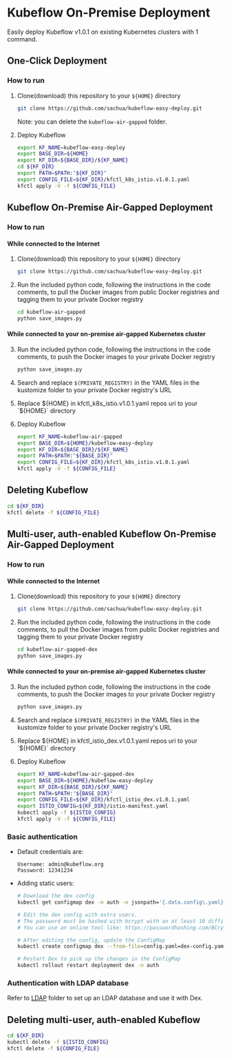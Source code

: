 # Kubeflow On-Premise Deployment

Easily deploy Kubeflow v1.0.1 on existing Kubernetes clusters with 1 command.

## One-Click Deployment

### How to run

1. Clone(download) this repository to your `${HOME}` directory

    ```bash
    git clone https://github.com/sachua/kubeflow-easy-deploy.git
    ```
    
    Note: you can delete the `kubeflow-air-gapped` folder.

2. Deploy Kubeflow

    ```bash
    export KF_NAME=kubeflow-easy-deploy
    export BASE_DIR=${HOME}
    export KF_DIR=${BASE_DIR}/${KF_NAME}
    cd ${KF_DIR}
    export PATH=$PATH:"${KF_DIR}"
    export CONFIG_FILE=${KF_DIR}/kfctl_k8s_istio.v1.0.1.yaml
    kfctl apply -V -f ${CONFIG_FILE}
    ```

## Kubeflow On-Premise Air-Gapped Deployment

### How to run

#### While connected to the Internet

1. Clone(download) this repository to your `${HOME}` directory

    ```bash
    git clone https://github.com/sachua/kubeflow-easy-deploy.git
    ```
    
2. Run the included python code, following the instructions in the code comments, to pull the Docker images from public Docker registries and tagging them to your private Docker registry

    ```bash
    cd kubeflow-air-gapped
    python save_images.py
    ```
    
#### While connected to your on-premise air-gapped Kubernetes cluster

3. Run the included python code, following the instructions in the code comments, to push the Docker images to your private Docker registry

    ```bash
    python save_images.py
    ```
    
4. Search and replace `$(PRIVATE_REGISTRY)` in the YAML files in the kustomize folder to your private Docker registry's URL

5. Replace ${HOME} in kfctl_k8s_istio.v1.0.1.yaml repos uri to your `${HOME}` directory

6. Deploy Kubeflow

    ```bash
    export KF_NAME=kubeflow-air-gapped
    export BASE_DIR=${HOME}/kubeflow-easy-deploy
    export KF_DIR=${BASE_DIR}/${KF_NAME}
    export PATH=$PATH:"${BASE_DIR}"
    export CONFIG_FILE=${KF_DIR}/kfctl_k8s_istio.v1.0.1.yaml
    kfctl apply -V -f ${CONFIG_FILE}
    ```
## Deleting Kubeflow

```bash
cd ${KF_DIR}
kfctl delete -f ${CONFIG_FILE}
```



## Multi-user, auth-enabled Kubeflow On-Premise Air-Gapped Deployment

### How to run

#### While connected to the Internet

1. Clone(download) this repository to your `${HOME}` directory

    ```bash
    git clone https://github.com/sachua/kubeflow-easy-deploy.git
    ```
    
2. Run the included python code, following the instructions in the code comments, to pull the Docker images from public Docker registries and tagging them to your private Docker registry

    ```bash
    cd kubeflow-air-gapped-dex
    python save_images.py
    ```
    
#### While connected to your on-premise air-gapped Kubernetes cluster

3. Run the included python code, following the instructions in the code comments, to push the Docker images to your private Docker registry

    ```bash
    python save_images.py
    ```
    
4. Search and replace `$(PRIVATE_REGISTRY)` in the YAML files in the kustomize folder to your private Docker registry's URL

5. Replace ${HOME} in kfctl_istio_dex.v1.0.1.yaml repos uri to your `${HOME}` directory

6. Deploy Kubeflow

    ```bash
    export KF_NAME=kubeflow-air-gapped-dex
    export BASE_DIR=${HOME}/kubeflow-easy-deploy
    export KF_DIR=${BASE_DIR}/${KF_NAME}
    export PATH=$PATH:"${BASE_DIR}"
    export CONFIG_FILE=${KF_DIR}/kfctl_istio_dex.v1.0.1.yaml
    export ISTIO_CONFIG=${KF_DIR}/istio-manifest.yaml
    kubectl apply -f ${ISTIO_CONFIG}
    kfctl apply -V -f ${CONFIG_FILE}
    ```

### Basic authentication

- Default credentials are:

    ```ldif
    Username: admin@kubeflow.org
    Password: 12341234
    ```

- Adding static users:

    ```bash
    # Download the dex config
    kubectl get configmap dex -n auth -o jsonpath='{.data.config\.yaml}' > dex-config.yaml

    # Edit the dex config with extra users.
    # The password must be hashed with bcrypt with an at least 10 difficulty level.
    # You can use an online tool like: https://passwordhashing.com/BCrypt

    # After editing the config, update the ConfigMap
    kubectl create configmap dex --from-file=config.yaml=dex-config.yaml -n auth --dry-run -oyaml | kubectl apply -f -

    # Restart Dex to pick up the changes in the ConfigMap
    kubectl rollout restart deployment dex -n auth
    ```

### Authentication with LDAP database

Refer to [LDAP](LDAP/) folder to set up an LDAP database and use it with Dex.

## Deleting multi-user, auth-enabled Kubeflow

```bash
cd ${KF_DIR}
kubectl delete -f ${ISTIO_CONFIG}
kfctl delete -f ${CONFIG_FILE}
```

